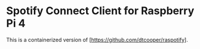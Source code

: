 # Spotify Connect Client for Raspberry Pi 4

This is a containerized version of [https://github.com/dtcooper/raspotify].
